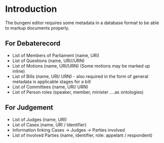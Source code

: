# Introduction #

The bungeni editor requires some metadata in a database format to be able to markup documents properly.

## For Debaterecord ##

  * List of Members of Parliament (name, URI)
  * List of Questions (name, URI//URN)
  * List of Motions (name, URI/URN) (Some motions may be marked up inline)
  * List of Bills (name, URI/ URN) - also required in the form of general metadata is applicable stages for a bill
  * List of Committees (name, URI/ URN)
  * List of Person roles (speaker, member, minister ....as ontologies)

## For Judgement ##

  * List of Judges (name, URI)
  * List of Cases  (name, URI / Identifier)
  * Information linking Cases -> Judges -> Parties involved
  * List of Involved Parties (name, identifier, role: appelant / respondent)
